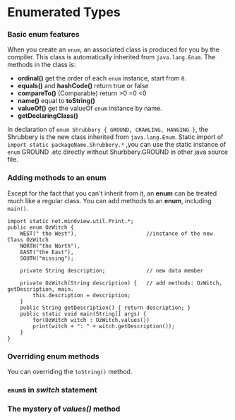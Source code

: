 # Enumerated Types #

### Basic enum features ###
When you create an `enum`, an associated class is produced for you by the compiler. This class is automatically inherited from `java.lang.Enum`. The methods in the class is:

* **ordinal()** 	get the order of each `enum` instance, start from `0`.
* **equals()** and **hashCode()** return true or false
* **compareTo()** 	(Comparable)  return >0 =0 <0
* **name()** 		equal to **toString()**
* **valueOf()** 	get the valueOf `enum` instance by name.
* **getDeclaringClass()**

In declaration of `enum Shrubbery { GROUND, CRAWLING, HANGING }`, the Shrubbery is the new class inherited from `java.lang.Enum`.
Static import of `import static packageName.Shrubbery.*` ,you can use the static instance of `enum` GROUND .etc directly without Shurbbery.GROUND in other java source file.

### Adding methods to an enum ###
Except for the fact that you can't inherit from it, an **enum** can be treated much like a regular class. You can add methods to an **enum**, including `main()`.

	import static net.mindview.util.Print.*;
	public enum OzWitch {
		WEST(" the West"), 						//instance of the new Class OzWitch
		NORTH("the North"),
		EAST("the East"),
		SOUTH("missing");

		private String description;  			// new data member 

		private OzWitch(String description) {	// add methods: OzWitch, getDescription, main.
			this.description = description;
		}
		public String getDescription() { return description; }
		public static void main(String[] args) {
			for(OzWitch witch : OzWitch.values())
			print(witch + ": " + witch.getDescription());
		}
	}

### Overriding enum methods ###
You can overriding the `toString()` method. 

### `enum`s in *switch* statement ###

### The mystery of *values()* method ###